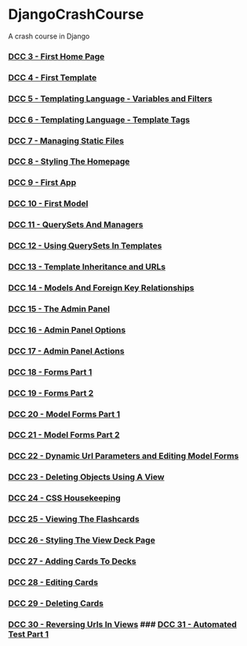 # DjangoCrashCourse
A crash course in Django

### [DCC 3 - First Home Page](https://github.com/highfivecode/DjangoCrashCourse/tree/44c48ebf2226a4c28c8cdb277a4886b96524efda)
### [DCC 4 - First Template](https://github.com/highfivecode/DjangoCrashCourse/tree/3c9c3e88a90357218e1198ebc0e4a40ca0123ed9)  
### [DCC 5 - Templating Language - Variables and Filters](https://github.com/highfivecode/DjangoCrashCourse/tree/e659720eafa19df8e6b39e680d055b6260991b99)  
### [DCC 6 - Templating Language - Template Tags](https://github.com/highfivecode/DjangoCrashCourse/tree/377aa3ed9c18ef5279e9d143a73378b38b00a14f)  
### [DCC 7 - Managing Static Files](https://github.com/highfivecode/DjangoCrashCourse/tree/c8a66fcd1f72a0c8a27c98b19ee601718756c2ac)  
### [DCC 8 - Styling The Homepage](https://github.com/highfivecode/DjangoCrashCourse/tree/abcd3f056182ca5db62360fdcd7cb6c4b99258f8)  
### [DCC 9 - First App](https://github.com/highfivecode/DjangoCrashCourse/tree/e8902d3c7d0144e44854f291b4bbe8629703c81e)  
### [DCC 10 - First Model](https://github.com/highfivecode/DjangoCrashCourse/tree/98ec82ad376089227ef012f9a6efb926cca0bc78)  
### [DCC 11 - QuerySets And Managers](https://github.com/highfivecode/DjangoCrashCourse/tree/492f56adbaeebd78a2063f6199588110b6618632)  
### [DCC 12 - Using QuerySets In Templates](https://github.com/highfivecode/DjangoCrashCourse/tree/6757155c9fd63488f18378c3eed56b4a94b73676)  
### [DCC 13 - Template Inheritance and URLs](https://github.com/highfivecode/DjangoCrashCourse/tree/e1cea9be521dcf55f387f2dc5fd131baaf85f469)  
### [DCC 14 - Models And Foreign Key Relationships](https://github.com/highfivecode/DjangoCrashCourse/tree/d5a821d98493e0bbc0cfdbc0bcc72f8a4cecdcbc)  
### [DCC 15 - The Admin Panel](https://github.com/highfivecode/DjangoCrashCourse/tree/06016debcc36e6a7650054a7f51b929df71dd7ae)  
### [DCC 16 - Admin Panel Options](https://github.com/highfivecode/DjangoCrashCourse/tree/be0a817ad92ffb582bec8fe6979ea92197a0353d)  
### [DCC 17 - Admin Panel Actions](https://github.com/highfivecode/DjangoCrashCourse/tree/6fb367f27ab4acb5cf472d5d4edeaa3f6a24c8df)  
### [DCC 18 - Forms Part 1](https://github.com/highfivecode/DjangoCrashCourse/tree/973d3bebf151effe803cd773fe1a5ef8c9356d10)  
### [DCC 19 - Forms Part 2](https://github.com/highfivecode/DjangoCrashCourse/tree/316bac7f7a615e04dab3746ef9d6b13272d22479)  
### [DCC 20 - Model Forms Part 1](https://github.com/highfivecode/DjangoCrashCourse/tree/5e2319df32b334d08576fe2dca6b1ee3aa8511e7)  
### [DCC 21 - Model Forms Part 2](https://github.com/highfivecode/DjangoCrashCourse/tree/6a54854c12c670d350f6fdd5b3f7de210f141893)  
### [DCC 22 - Dynamic Url Parameters and Editing Model Forms](https://github.com/highfivecode/DjangoCrashCourse/tree/3cd043c25753793af2ed046f27dd42d0582f49a4)  
### [DCC 23 - Deleting Objects Using A View](https://github.com/highfivecode/DjangoCrashCourse/tree/5d74691b302ddb49df61eb46b189866863ed2e40)  
### [DCC 24 - CSS Housekeeping](https://github.com/highfivecode/DjangoCrashCourse/tree/c04494667b4fb9b90b3cba3a3cc1a4ece294f962)  
### [DCC 25 - Viewing The Flashcards](https://github.com/highfivecode/DjangoCrashCourse/tree/0836fe982840662341e41319f96cd4ee34f574e1)  
### [DCC 26 - Styling The View Deck Page](https://github.com/highfivecode/DjangoCrashCourse/tree/fc2badf25de67ac9c880c7f864fc5dc3ddfda337) 
### [DCC 27 - Adding Cards To Decks](https://github.com/highfivecode/DjangoCrashCourse/tree/99aeac197250ce4bc3264b945b15155b51d0377d)  
### [DCC 28 - Editing Cards](https://github.com/highfivecode/DjangoCrashCourse/tree/4a100b729682c07bcfbc99b979d6a6de5b2f67d8)  
### [DCC 29 - Deleting Cards](https://github.com/highfivecode/DjangoCrashCourse/tree/193ea3afd19a262115f6c29fbc5093b78600a159)  
### [DCC 30 - Reversing Urls In Views](https://github.com/highfivecode/DjangoCrashCourse/tree/6dce3799d2fd21255e4cdb49fceff68cf7651ded)  ### [DCC 31 - Automated Test Part 1](https://github.com/highfivecode/DjangoCrashCourse/tree/af2f3117a5c7d4e492a1096481bcb5fc8533b28d)  
